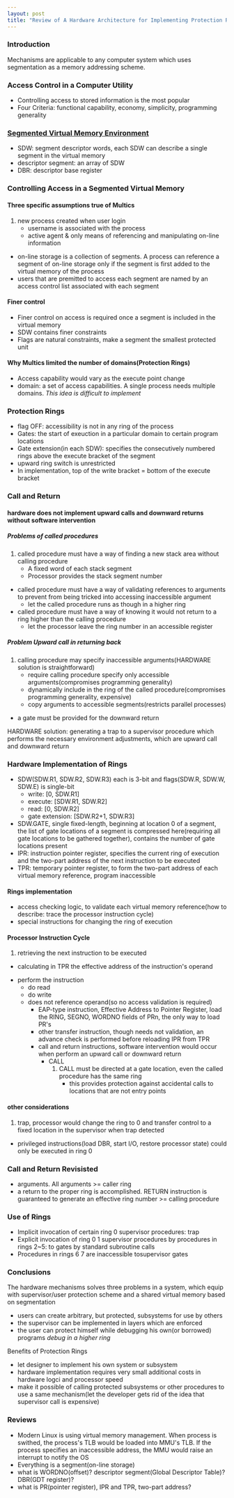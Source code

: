 ```yaml
---
layout: post
title: "Review of A Hardware Architecture for Implementing Protection Rings"
---
```


### Introduction
Mechanisms are applicable to any computer system which uses segmentation as a memory addressing scheme.

### Access Control in a Computer Utility
* Controlling access to stored information is the most popular
* Four Criteria: functional capability, economy, simplicity, programming generality

### [Segmented Virtual Memory Environment](http://en.wikipedia.org/wiki/Virtual_memory#Segmented_virtual_memory)
* SDW: segment descriptor words, each SDW can describe a single segment in the virtual memory
* descriptor segment: an array of SDW
* DBR: descriptor base register

### Controlling Access in a Segmented Virtual Memory
#### Three specific assumptions true of Multics
1. new process created when user login
    * username is associated with the process
    * active agent & only means of referencing and manipulating on-line information
- on-line storage is a collection of segments. A process can reference a segment of on-line storage only if the segment is first added to the virtual memory of the process
- users that are premitted to access each segment are named by an access control list associated with each segment

#### Finer control
* Finer control on access is required once a segment is included in the virtual memory
* SDW contains finer constraints
* Flags are natural constraints, make a segment the smallest protected unit

#### Why Multics limited the number of domains(Protection Rings)
* Access capability would vary as the execute point change
* domain: a set of access capabilities. A single process needs multiple domains. *This idea is difficult to implement*

### Protection Rings
* flag OFF: accessibility is not in any ring of the process
* Gates: the start of exeuction in a particular domain to certain program locations
* Gate extension(in each SDW): specifies the consecutively numbered rings above the execute bracket of the segment
* upward ring switch is unrestricted
* In implementation, top of the write bracket = bottom of the execute bracket

### Call and Return
#### hardware does not implement upward calls and downward returns without software intervention
##### Problems of called procedures
1. called procedure must have a way of finding a new stack area without calling procedure
    * A fixed word of each stack segment
    * Processor provides the stack segment number
- called procedure must have a way of validating references to arguments to prevent from being tricked into accessing inaccessible argument
    * let the called procedure runs as though in a higher ring
- called procedure must have a way of knowing it would not return to a ring higher than the calling procedure
    * let the processor leave the ring number in an accessible register

##### Problem Upward call in returning back
1. calling procedure may specify inaccessible arguments(HARDWARE solution is straightforward)
    * require calling procedure specify only accessible arguments(compromises programming generality)
    * dynamically include in the ring of the called procedure(compromises programming generality, expensive)
    * copy arguments to accessible segments(restricts parallel processes)
- a gate must be provided for the downward return

HARDWARE solution: generating a trap to a supervisor procedure which performs the necessary environment adjustments, which are upward call and downward return

### Hardware Implementation of Rings
* SDW(SDW.R1, SDW.R2, SDW.R3) each is 3-bit and flags(SDW.R, SDW.W, SDW.E) is single-bit
    * write: [0, SDW.R1]
    * execute: [SDW.R1, SDW.R2]
    * read: [0, SDW.R2]
    * gate extension: [SDW.R2+1, SDW.R3]
* SDW.GATE, single fixed-length, beginning at location 0 of a segment, the list of gate locations of a segment is compressed here(requiring all gate locations to be gathered together), contains the number of gate locations present
* IPR: instruction pointer register, specifies the current ring of execution and the two-part address of the next instruction to be executed
* TPR: temporary pointer register, to form the two-part address of each virtual memory reference, program inaccessible

#### Rings implementation
* access checking logic, to validate each virtual memory reference(how to describe: trace the processor instruction cycle)
* special instructions for changing the ring of execution

#### Processor Instruction Cycle
1. retrieving the next instruction to be executed
- calculating in TPR the effective address of the instruction's operand
* perform the instruction
    * do read
    * do write
    * does not reference operand(so no access validation is required)
        * EAP-type instruction, Effective Address to Pointer Register, load the RING, SEGNO, WORDNO fields of PRn, the only way to load PR's
        * other transfer instruction, though needs not validation, an advance check is performed before reloading IPR from TPR
        * call and return instructions, software intervention would occur when perform an upward call or downward return
            * CALL
                1. CALL must be directed at a gate location, even the called procedure has the same ring
                    * this provides protection against accidental calls to locations that are not entry points

#### other considerations
1. trap, processor would change the ring to 0 and transfer control to a fixed location in the supervisor when trap detected
- privileged instructions(load DBR, start I/O, restore processor state) could only be executed in ring 0

### Call and Return Revisisted
* arguments. All arguments >= caller ring
* a return to the proper ring is accomplished. RETURN instruction is guaranteed to generate an effective ring number >= calling procedure

### Use of Rings
* Implicit invocation of certain ring 0 supervisor procedures: trap
* Explicit invocation of ring 0 1 supervisor procedures by procedures in rings 2~5: to gates by standard subroutine calls
* Procedures in rings 6 7 are inaccessible tosupervisor gates

### Conclusions
The hardware mechanisms solves three problems in a system, which equip with supervisor/user protection scheme and a shared virtual memory based on segmentation

* users can create arbitrary, but protected, subsystems for use by others
* the supervisor can be implemented in layers which are enforced
* the user can protect himself while debugging his own(or borrowed) programs *debug in a higher ring*

Benefits of Protection Rings

* let designer to implement his own system or subsystem
* hardware implementation requires very small additional costs in hardware logci and processor speed
* make it possible of calling protected subsystems or other procedures to use a same mechanism(let the developer gets rid of the idea that supervisor call is expensive)

### Reviews
* Modern Linux is using virtual memory management. When process is swithed, the process's TLB would be loaded into MMU's TLB. If the process specifies an inaccessible address, the MMU would raise an interrupt to notify the OS
* Everything is a segment(on-line storage)
* what is WORDNO(offset)? descriptor segment(Global Descriptor Table)? DBR(GDT register)?
* what is PR(pointer register), IPR and TPR, two-part address?
